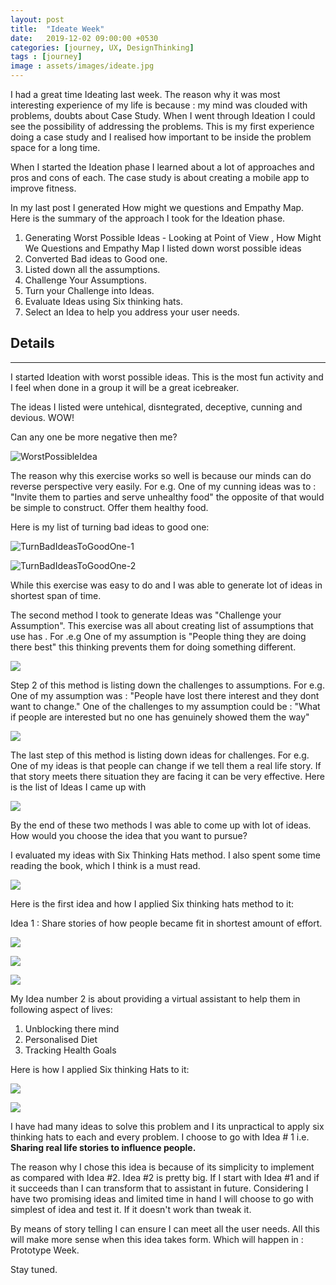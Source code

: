```yaml
---
layout: post
title:  "Ideate Week"
date:   2019-12-02 09:00:00 +0530
categories: [journey, UX, DesignThinking]
tags : [journey]
image : assets/images/ideate.jpg
---
```


I had a great time Ideating last week. The reason why it was most interesting experience of my life is because : my mind was clouded with problems, doubts about Case Study.  When I went through Ideation I could see the possibility of addressing the problems. This is my first experience doing a case study and I realised how important to be inside the problem space for a long time.

When I started the Ideation phase I learned about a lot of approaches and pros and cons of each. The case study is about creating a mobile app to improve fitness.

In my last post I generated How might we questions and Empathy Map. Here is the summary of the approach I took for the Ideation phase.

1. Generating Worst Possible Ideas - Looking at Point of View , How Might We Questions and Empathy Map I listed down worst possible ideas
2. Converted Bad ideas to Good one.
3. Listed down all the assumptions.
4. Challenge Your Assumptions.
5. Turn your Challenge into Ideas.
6. Evaluate Ideas using Six thinking hats.
7. Select an Idea to help you address your user needs. 

## Details

------

I started Ideation with worst possible ideas. This is the most fun activity and I feel when done in a group it will be a great icebreaker. 

The ideas I listed were untehical, disntegrated, deceptive, cunning and devious.  WOW!

Can any one be more negative then me?

   ![WorstPossibleIdea](../assets/images/casestudyfitnessapp/worstpossibleidea.jpg)

The reason why this exercise works so well is because our minds can do reverse perspective very easily. For e.g. One of my cunning ideas was to : "Invite them to parties and serve unhealthy food" the opposite of that would be simple to construct.  Offer them healthy food.

Here is my list of turning bad ideas to good one:

   ![TurnBadIdeasToGoodOne-1](../assets/images/casestudyfitnessapp/turnbadideastogoodone1.jpg)

   ![TurnBadIdeasToGoodOne-2](../assets/images/casestudyfitnessapp/turnbadideastogoodone2.jpg)

While this exercise was easy to do and I was able to generate lot of ideas in shortest span of time. 

The second method I took to generate Ideas was "Challenge your Assumption".  This exercise was all about creating list of assumptions that use has . For .e.g One of my assumption is "People thing they are doing there best" this thinking prevents them for doing something different.

   ![](../assets/images/casestudyfitnessapp/listofassumptions.jpg)

Step 2 of this method is listing down the challenges to assumptions. For e.g. One of my assumption was : "People have lost there interest and they dont want to change."  One of the challenges to my assumption could be : "What if people are interested but no one has genuinely showed them the way"

   ![](../assets/images/casestudyfitnessapp/challengeyourassumptions.jpg)

The last step of this method is listing down ideas for challenges.  For e.g. One of my ideas is that people can change if we tell them a real life story.  If that story meets there situation they are facing it can be very effective.  Here is the list of Ideas I came up with



   ![](../assets/images/casestudyfitnessapp/challengetoideas.jpg)

By the end of these two methods I was able to come up with lot of ideas.   How would you choose the idea that you want to pursue?  

I evaluated my ideas with Six Thinking Hats method.  I also spent some time reading the book, which I think is a must read.

   ![](../assets/images/bonosixthinkinghats.jpg)

Here is the first idea and how I applied Six thinking hats method to it:

Idea 1 : Share stories of how people became fit in shortest amount of effort.

   ![](../assets/images/casestudyfitnessapp/idea1sixthinkinghats1.jpg)

   ![](../assets/images/casestudyfitnessapp/idea1sixthinkinghats2.jpg)

   ![](../assets/images/casestudyfitnessapp/idea1sixthinkinghats3.jpg)

   My Idea  number 2 is about providing a virtual assistant to help them in following aspect of lives:

   1. Unblocking there mind
   2. Personalised Diet
   3. Tracking Health Goals

Here is how I applied Six thinking Hats to it:

   ![](../assets/images/casestudyfitnessapp/idea2sixthinkinghats1.jpg)



   ![](../assets/images/casestudyfitnessapp/idea2sixthinkinghats2.jpg)



I have had many ideas to solve this problem and I its unpractical to apply six thinking hats to each and every problem.  I choose to go with Idea # 1 i.e. **Sharing real life stories to influence people.**  

The reason why I chose this idea is because of its simplicity to implement as compared with Idea #2.  Idea #2 is pretty big.  If I start with Idea #1 and if it succeeds than I can transform that to assistant in future.   Considering I have two promising ideas and limited time in hand I will choose to go with simplest of idea and test it.  If it doesn't work than tweak it.  

By means of story telling I can ensure I can meet all the user needs. All this will make more sense when this idea takes form.  Which will happen in : Prototype Week.

Stay tuned.